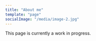 ```yaml
---
title: "About me"
template: "page"
socialImage: "/media/image-2.jpg"
---
```


This page is currently a work in progress.